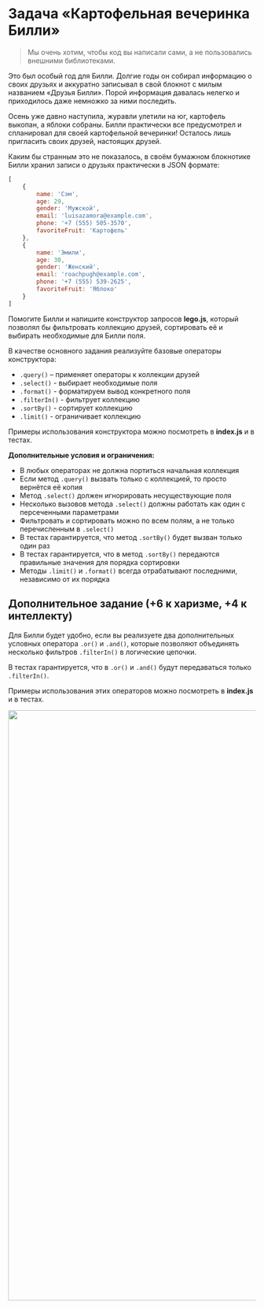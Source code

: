 # Задача «Картофельная вечеринка Билли»

> Мы очень хотим, чтобы код вы написали сами, а не пользовались внешними библиотеками.

Это был особый год для Билли. Долгие годы он собирал информацию о своих друзьях и аккуратно записывал в свой блокнот с милым названием «Друзья Билли». Порой информация давалась нелегко и приходилось даже немножко за ними последить.

Осень уже давно наступила, журавли улетили на юг, картофель выкопан, а яблоки собраны. Билли практически все предусмотрел и спланировал для своей картофельной вечеринки! Осталось лишь пригласить своих друзей, настоящих друзей.

Каким бы странным это не показалось, в своём бумажном блокнотике Билли хранил записи о друзьях практически в JSON формате:

```js
[
    {
        name: 'Сэм',
        age: 29,
        gender: 'Мужской',
        email: 'luisazamora@example.com',
        phone: '+7 (555) 505-3570',
        favoriteFruit: 'Картофель'
    },
    {
        name: 'Эмили',
        age: 30,
        gender: 'Женский',
        email: 'roachpugh@example.com',
        phone: '+7 (555) 539-2625',
        favoriteFruit: 'Яблоко'
    }
]
```

Помогите Билли и напишите конструктор запросов __lego.js__, который позволял бы фильтровать коллекцию друзей, сортировать её и выбирать необходимые для Билли поля.

В качестве основного задания реализуйте базовые операторы конструктора:  
- `.query()` – применяет операторы к коллекции друзей
- `.select()` - выбирает необходимые поля
- `.format()` - форматируем вывод конкретного поля
- `.filterIn()` - фильтрует коллекцию
- `.sortBy()` - сортирует коллекцию
- `.limit()` - ограничивает коллекцию

Примеры использования конструктора можно посмотреть в __index.js__ и в тестах.

**Дополнительные условия и ограничения:**

- В любых операторах не должна портиться начальная коллекция
- Если метод `.query()` вызвать только с коллекцией, то просто вернётся её копия
- Метод `.select()` должен игнорировать несуществующие поля
- Несколько вызовов метода `.select()` должны работать как один с персеченными параметрами
- Фильтровать и сортировать можно по всем полям, а не только перечисленным в `.select()`
- В тестах гарантируется, что метод `.sortBy()` будет вызван только один раз
- В тестах гарантируется, что в метод `.sortBy()` передаются правильные значения для порядка сортировки
- Методы `.limit()` и `.format()` всегда отрабатывают последними, независимо от их порядка

## Дополнительное задание (+6 к харизме, +4 к интеллекту)

Для Билли будет удобно, если вы реализуете два дополнительных условных оператора `.or()` и `.and()`, которые позволяют объединять несколько фильтров `.filterIn()` в логические цепочки.

В тестах гарантируется, что в `.or()` и `.and()` будут передаваться только `.filterIn()`.

Примеры использования этих операторов можно посмотреть в __index.js__ и в тестах.

<img width="1200" alt="" title="Не растраивайте Билли" src="https://cloud.githubusercontent.com/assets/4534405/19639267/32970a54-99f1-11e6-90b0-a4b1c3f6f74a.png">
